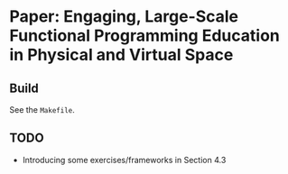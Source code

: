 # Paper: Engaging, Large-Scale Functional Programming Education in Physical and Virtual Space

## Build

See the `Makefile`.

## TODO

- Introducing some exercises/frameworks in Section 4.3
